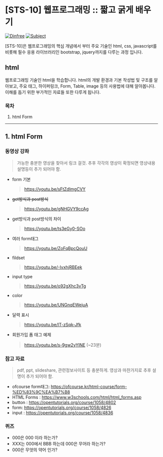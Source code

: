 # [STS-10] 웹프로그래밍 :: 짧고 굵게 배우기

[![Dinfree][din-badge]][din-url]
[![Subject][basic-badge]][din-url]

[STS-10]은 웹프로그래밍의 핵심 개념에서 부터 주요 기술인 html, css, javascript를 비롯해 필수 응용 라이브러리인 bootstrap, jquery까지를 다루는 과정 입니다.

## html
웹프로그래밍 기술인 html을 학습합니다. html의 개발 환경과 기본 작성법 및 구조를 알아보고, 주요 태그, 하이퍼링크, Form, Table, image 등의 사용법에 대해 알아봅니다. 이해를 돕기 위한 부가적인 자료들 또한 다루게 됩니다. 

### 목차
1. html Form

---
## 1. html Form


### 동영상 강좌
> 가능한 충분한 영상을 찾아서 링크 걸것. 추후 각각의 영상이 확정되면 영상내용 설명등이 추가 되어야 함.

- form 기본
    > https://youtu.be/sFtZdlmgCVY
- ~~get방식과 post방식~~ 
    > https://youtu.be/gNHGVY9ccAg
- get방식과 post방식의 차이 
    > https://youtu.be/ts3eGy0-SOo
- 여러 form태그 
    > https://youtu.be/ZoFqBpcQouU
- fildset 
    > https://youtu.be/-IvxhjRBEek
- input type 
    > https://youtu.be/o92gXhc3vTg
- color 
    > https://youtu.be/UNGnqEWejuA
- 달력 표시 
    > https://youtu.be/lT-zSqk-Jfk
- 회원가입 폼 태그 예제
    > https://youtu.be/s-9gw2yYlNE (~23분)



 

### 참고 자료
> pdf, ppt, slideshare, 관련정보사이트 등 충분하게. 영상과 마찬가지로 추후 설명이 추가 되어야 함.
- ofcourse form태그: https://ofcourse.kr/html-course/form-%ED%83%9C%EA%B7%B8
- HTML Forms : https://www.w3schools.com/html/html_forms.asp
- button : https://opentutorials.org/course/1058/4802
- form: https://opentutorials.org/course/1058/4826
- input : https://opentutorials.org/course/1058/4836

### 퀴즈
- 000은 000 이라 하는가?
- XXX는 000에서 BBB 하는데 000은 무어라 하는가?
- 000은 무엇의 약어 인가?
 



[din-badge]:https://img.shields.io/badge/dinfree-edu-orange.svg
[din-url]:https://github.com/dinfree
[basic-badge]:https://img.shields.io/badge/core-basic-green.svg
